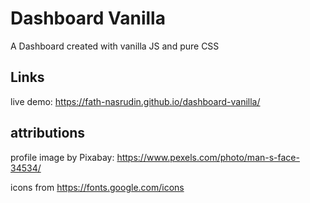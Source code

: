 # Dashboard Vanilla

A Dashboard created with vanilla JS and pure CSS

## Links
live demo: https://fath-nasrudin.github.io/dashboard-vanilla/

## attributions
profile image by Pixabay: https://www.pexels.com/photo/man-s-face-34534/

icons from https://fonts.google.com/icons